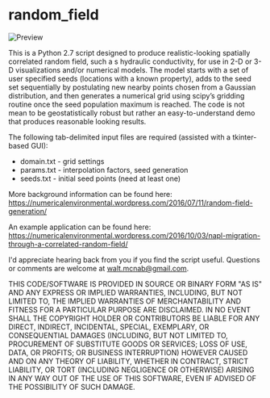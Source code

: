 # random_field

![Preview](https://numericalenvironmental.files.wordpress.com/2016/10/t5000_marked.jpg?w=616)

This is a Python 2.7 script designed to produce realistic-looking spatially correlated random field, such a s hydraulic conductivity, for use in 2-D or 3-D visualizations and/or numerical models. The model starts with a set of user specified seeds (locations with a known property), adds to the seed set sequentially by postulating new nearby points chosen from a Gaussian distribution, and then generates a numerical grid using scipy’s gridding routine once the seed population maximum is reached. The code is not mean to be geostatistically robust but rather an easy-to-understand demo that produces reasonable looking results.

The following tab-delimited input files are required (assisted with a tkinter-based GUI):

* domain.txt - grid settings
* params.txt - interpolation factors, seed generation
* seeds.txt - initial seed points (need at least one)

More background information can be found here: https://numericalenvironmental.wordpress.com/2016/07/11/random-field-generation/

An example application can be found here: https://numericalenvironmental.wordpress.com/2016/10/03/napl-migration-through-a-correlated-random-field/

I'd appreciate hearing back from you if you find the script useful. Questions or comments are welcome at walt.mcnab@gmail.com.

THIS CODE/SOFTWARE IS PROVIDED IN SOURCE OR BINARY FORM "AS IS" AND ANY EXPRESS OR IMPLIED WARRANTIES, INCLUDING, BUT NOT LIMITED TO, THE IMPLIED WARRANTIES OF MERCHANTABILITY AND FITNESS FOR A PARTICULAR PURPOSE ARE DISCLAIMED. IN NO EVENT SHALL THE COPYRIGHT HOLDER OR CONTRIBUTORS BE LIABLE FOR ANY DIRECT, INDIRECT, INCIDENTAL, SPECIAL, EXEMPLARY, OR CONSEQUENTIAL DAMAGES (INCLUDING, BUT NOT LIMITED TO, PROCUREMENT OF SUBSTITUTE GOODS OR SERVICES; LOSS OF USE, DATA, OR PROFITS; OR BUSINESS INTERRUPTION) HOWEVER CAUSED AND ON ANY THEORY OF LIABILITY, WHETHER IN CONTRACT, STRICT LIABILITY, OR TORT (INCLUDING NEGLIGENCE OR OTHERWISE) ARISING IN ANY WAY OUT OF THE USE OF THIS SOFTWARE, EVEN IF ADVISED OF THE POSSIBILITY OF SUCH DAMAGE.
